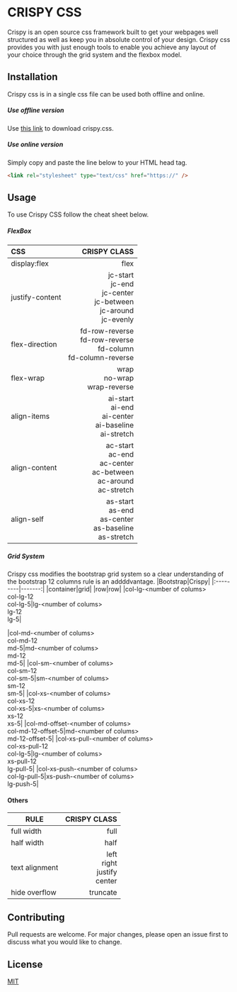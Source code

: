 # CRISPY CSS

Crispy is an open source css framework built to get your webpages well structured as well as keep you in absolute control of your design. Crispy css provides you with just enough tools to enable you achieve any layout of your choice through the grid system and the flexbox model.

## Installation

Crispy css is in a single css file can be used both offline and online.

##### Use offline version

Use [this link](#) to download crispy.css.

##### Use online version

Simply copy and paste the line below to your HTML head tag.

```html
<link rel="stylesheet" type="text/css" href="https://" />
```

## Usage

To use Crispy CSS follow the cheat sheet below.

##### FlexBox

| CSS             |                                                                             CRISPY CLASS |
| :-------------- | ---------------------------------------------------------------------------------------: |
| display:flex    |                                                                                     flex |
| justify-content | jc-start <br/> jc-end <br/>jc-center <br/>jc-between <br/>jc-around <br/>jc-evenly <br/> |
| flex-direction  |              fd-row-reverse <br/> fd-row-reverse <br/> fd-column <br/> fd-column-reverse |
| flex-wrap       |                                                     wrap <br/> no-wrap <br> wrap-reverse |
| align-items     |                 ai-start <br/> ai-end <br/> ai-center <br/> ai-baseline <br/> ai-stretch |
| align-content   |    ac-start <br/> ac-end <br/> ac-center <br/> ac-between <br/> ac-around <br>ac-stretch |
| align-self      |                 as-start <br/> as-end <br/> as-center <br/> as-baseline <br/> as-stretch |

##### Grid System

Crispy css modifies the bootstrap grid system so a clear understanding of the bootstrap 12 columns rule is an addddvantage.
|Bootstrap|Crispy|
|:---------|-------:|
|container|grid|
|row|row|
|col-lg-\<number of colums><br>col-lg-12<br>col-lg-5|lg-\<number of colums><br>lg-12<br>lg-5|

|col-md-\<number of colums><br>col-md-12<br>md-5|md-\<number of colums><br>md-12<br>md-5|
|col-sm-\<number of colums><br>col-sm-12<br>col-sm-5|sm-\<number of colums><br>sm-12<br>sm-5|
|col-xs-\<number of colums><br>col-xs-12<br>col-xs-5|xs-\<number of colums><br>xs-12<br>xs-5|
|col-md-offset-\<number of colums><br>col-md-12-offset-5|md-\<number of colums><br>md-12-offset-5|
|col-xs-pull-\<number of colums><br>col-xs-pull-12<br>col-lg-5|lg-\<number of colums><br>xs-pull-12<br>lg-pull-5|
|col-xs-push-\<number of colums><br/>col-lg-pull-5|xs-push-\<number of colums><br/>lg-push-5|

#### Others

| RULE           |                       CRISPY CLASS |
| -------------- | ---------------------------------: |
| full width     |                               full |
| half width     |                               half |
| text alignment | left<br>right<br>justify<br>center |
| hide overflow  |                           truncate |

## Contributing

Pull requests are welcome. For major changes, please open an issue first to discuss what you would like to change.

## License

[MIT](https://choosealicense.com/licenses/mit/)

